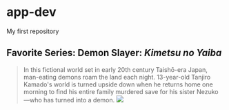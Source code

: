 # app-dev
My first repository
## Favorite Series: **Demon Slayer:** *Kimetsu no Yaiba*
> In this fictional world set in early 20th century Taishō-era Japan, man-eating demons roam the land each night. 13-year-old Tanjiro Kamado's world is turned upside down when he returns home one morning to find his entire family murdered save for his sister Nezuko—who has turned into a demon.
![](https://m.media-amazon.com/images/M/MV5BYTIxNjk3YjItYmYzMC00ZTdmLTk0NGUtZmNlZTA0NWFkZDMwXkEyXkFqcGdeQXVyNjAwNDUxODI@._V1_FMjpg_UX1000_.jpg)
